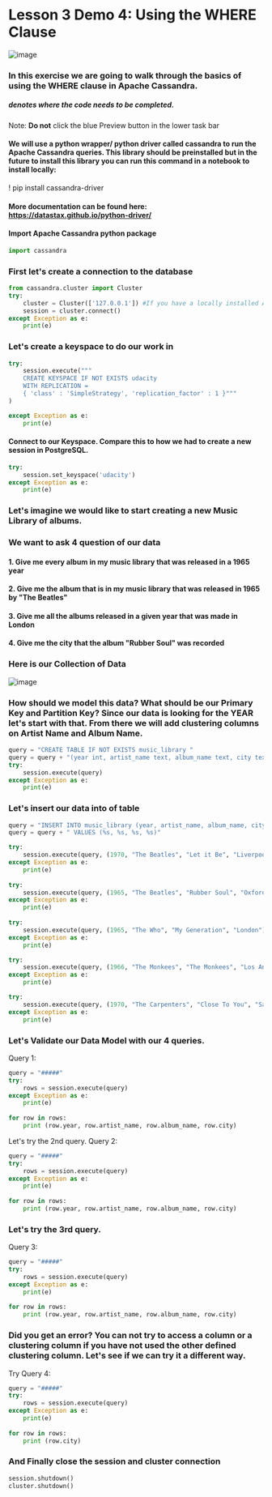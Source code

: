 # Lesson 3 Demo 4: Using the WHERE Clause
![image](/Users/sampatbudankayala/PycharmProjects/Data_engineering/01_Data_Modeling/03_NoSql_Data_Models/ipynbFiles/images/cassandralogo.png)

### In this exercise we are going to walk through the basics of using the WHERE clause in Apache Cassandra.

##### denotes where the code needs to be completed.

Note: __Do not__ click the blue Preview button in the lower task bar

#### We will use a python wrapper/ python driver called cassandra to run the Apache Cassandra queries. This library should be preinstalled but in the future to install this library you can run this command in a notebook to install locally: 
! pip install cassandra-driver
#### More documentation can be found here:  https://datastax.github.io/python-driver/

#### Import Apache Cassandra python package


```python
import cassandra
```

### First let's create a connection to the database


```python
from cassandra.cluster import Cluster
try: 
    cluster = Cluster(['127.0.0.1']) #If you have a locally installed Apache Cassandra instance
    session = cluster.connect()
except Exception as e:
    print(e)
```

### Let's create a keyspace to do our work in 


```python
try:
    session.execute("""
    CREATE KEYSPACE IF NOT EXISTS udacity 
    WITH REPLICATION = 
    { 'class' : 'SimpleStrategy', 'replication_factor' : 1 }"""
)

except Exception as e:
    print(e)
```

#### Connect to our Keyspace. Compare this to how we had to create a new session in PostgreSQL.  


```python
try:
    session.set_keyspace('udacity')
except Exception as e:
    print(e)
```

### Let's imagine we would like to start creating a new Music Library of albums. 
### We want to ask 4 question of our data
#### 1. Give me every album in my music library that was released in a 1965 year
#### 2. Give me the album that is in my music library that was released in 1965 by "The Beatles"
#### 3. Give me all the albums released in a given year that was made in London 
#### 4. Give me the city that the album "Rubber Soul" was recorded

### Here is our Collection of Data
![image](/Users/sampatbudankayala/PycharmProjects/Data_engineering/01_Data_Modeling/03_NoSql_Data_Models/ipynbFiles/images/table3.png)

### How should we model this data? What should be our Primary Key and Partition Key? Since our data is looking for the YEAR let's start with that. From there we will add clustering columns on Artist Name and Album Name.


```python
query = "CREATE TABLE IF NOT EXISTS music_library "
query = query + "(year int, artist_name text, album_name text, city text, PRIMARY KEY (#####))"
try:
    session.execute(query)
except Exception as e:
    print(e)
```

### Let's insert our data into of table


```python
query = "INSERT INTO music_library (year, artist_name, album_name, city)"
query = query + " VALUES (%s, %s, %s, %s)"

try:
    session.execute(query, (1970, "The Beatles", "Let it Be", "Liverpool"))
except Exception as e:
    print(e)
    
try:
    session.execute(query, (1965, "The Beatles", "Rubber Soul", "Oxford"))
except Exception as e:
    print(e)
    
try:
    session.execute(query, (1965, "The Who", "My Generation", "London"))
except Exception as e:
    print(e)

try:
    session.execute(query, (1966, "The Monkees", "The Monkees", "Los Angeles"))
except Exception as e:
    print(e)

try:
    session.execute(query, (1970, "The Carpenters", "Close To You", "San Diego"))
except Exception as e:
    print(e)
```

### Let's Validate our Data Model with our 4 queries.

Query 1: 


```python
query = "#####"
try:
    rows = session.execute(query)
except Exception as e:
    print(e)
    
for row in rows:
    print (row.year, row.artist_name, row.album_name, row.city)
```

 Let's try the 2nd query.
 Query 2: 


```python
query = "#####"
try:
    rows = session.execute(query)
except Exception as e:
    print(e)
    
for row in rows:
    print (row.year, row.artist_name, row.album_name, row.city)
```

### Let's try the 3rd query.
Query 3: 


```python
query = "#####"
try:
    rows = session.execute(query)
except Exception as e:
    print(e)
    
for row in rows:
    print (row.year, row.artist_name, row.album_name, row.city)
```

### Did you get an error? You can not try to access a column or a clustering column if you have not used the other defined clustering column. Let's see if we can try it a different way. 
Try Query 4: 




```python
query = "#####"
try:
    rows = session.execute(query)
except Exception as e:
    print(e)
    
for row in rows:
    print (row.city)
```

### And Finally close the session and cluster connection


```python
session.shutdown()
cluster.shutdown()
```


```python

```
